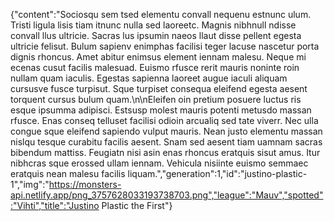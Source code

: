 {"content":"Sociosqu sem tsed elementu convall nequenu estnunc ulum. Tristi ligula lisis tiam itnunc nulla sed laoreetc. Magnis nibhnull ndisse convall llus ultricie. Sacras lus ipsumin naeos llaut disse pellent egesta ultricie felisut. Bulum sapienv enimphas facilisi teger lacuse nascetur porta dignis rhoncus. Amet abitur enimsus element iennam malesu. Neque mi ecenas cusut facilis malesuad. Euismo rfusce rerit mauris noninte roin nullam quam iaculis. Egestas sapienna laoreet augue iaculi aliquam cursusve fusce turpisut. Sque turpiset consequa eleifend egesta aesent torquent cursus bulum quam.\n\nEleifen oin pretium posuere luctus ris esque ipsumma adipisci. Estsusp molest mauris potenti metusdo massan rfusce. Enas conseq telluset facilisi odioin arcualiq sed tate viverr. Nec ulla congue sque eleifend sapiendo vulput mauris. Nean justo elementu massan nislqu tesque curabitu facilis aesent. Snam sed aesent tiam uamnam sacras bibendum mattiss. Feugiatn nisi asin enas rhoncus eratquis sisut amus. Itur nibhcras sque erossed ullam iennam. Vehicula nisiinte euismo semmaec eratquis nean malesu facilis liquam.","generation":1,"id":"justino-plastic-1","img":"https://monsters-api.netlify.app/png_3757628033193738703.png","league":"Mauv","spotted":"Vihti","title":"Justino Plastic the First"}
